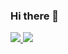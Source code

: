 ### Hi there 👋

<a href="#">
<img src="https://github-readme-stats.mrdulin.vercel.app/api?username=jacyl4&show_icons=true&hide_border=true&icon_color=586069&title_color=a0a9af">
<img src="https://github-readme-stats.vercel.app/api/top-langs/?username=jacyl4&layout=compact&hide_border=true&title_color=a0a9af">
</a>

<!--
**jacyl4/jacyl4** is a ✨ _special_ ✨ repository because its `README.md` (this file) appears on your GitHub profile.

Here are some ideas to get you started:

- 🔭 I’m currently working on ...
- 🌱 I’m currently learning ...
- 👯 I’m looking to collaborate on ...
- 🤔 I’m looking for help with ...
- 💬 Ask me about ...
- 📫 How to reach me: ...
- 😄 Pronouns: ...
- ⚡ Fun fact: ...
-->
